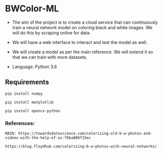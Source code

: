 # BWColor-ML

- The aim of the project is to create a cloud service that can continuously train a neural network model on coloring black and white images. We will do this by scraping online for data.

- We will have a web interface to interact and test the model as well.

- We will create a model as per the main reference. We will extend it so that we can train with more datasets.

- Language: Python 3.6

## Requirements
    pip install numpy
   
    pip install matplotlib
   
    pip install opencv-python
   
### References:

    MAIN: https://towardsdatascience.com/colorizing-old-b-w-photos-and-videos-with-the-help-of-ai-76ba086f15ec

    https://blog.floydhub.com/colorizing-b-w-photos-with-neural-networks/    